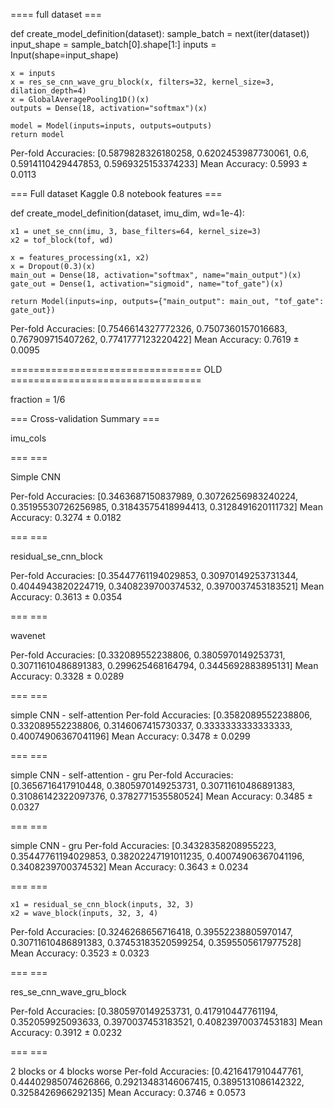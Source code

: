 ==== full dataset ===

def create_model_definition(dataset):
    sample_batch = next(iter(dataset))
    input_shape = sample_batch[0].shape[1:]
    inputs = Input(shape=input_shape)

    x = inputs
    x = res_se_cnn_wave_gru_block(x, filters=32, kernel_size=3, dilation_depth=4)
    x = GlobalAveragePooling1D()(x)
    outputs = Dense(18, activation="softmax")(x)

    model = Model(inputs=inputs, outputs=outputs)
    return model 

Per-fold Accuracies: [0.5879828326180258, 0.6202453987730061, 0.6, 0.5914110429447853, 0.5969325153374233]
Mean Accuracy: 0.5993 ± 0.0113

=== Full dataset Kaggle 0.8 notebook features ===

def create_model_definition(dataset, imu_dim, wd=1e-4):

    x1 = unet_se_cnn(imu, 3, base_filters=64, kernel_size=3)
    x2 = tof_block(tof, wd)

    x = features_processing(x1, x2)
    x = Dropout(0.3)(x) 
    main_out = Dense(18, activation="softmax", name="main_output")(x)
    gate_out = Dense(1, activation="sigmoid", name="tof_gate")(x)
    
    return Model(inputs=inp, outputs={"main_output": main_out, "tof_gate": gate_out})


Per-fold Accuracies: [0.7546614327772326, 0.7507360157016683, 0.767909715407262, 0.7741777123220422]
Mean Accuracy: 0.7619 ± 0.0095



















================================= OLD =================================

fraction = 1/6

=== Cross-validation Summary ===

imu_cols

=== ===

Simple CNN

Per-fold Accuracies: [0.3463687150837989, 0.30726256983240224, 0.35195530726256985, 0.31843575418994413, 0.3128491620111732]
Mean Accuracy: 0.3274 ± 0.0182

===  ===

residual_se_cnn_block

Per-fold Accuracies: [0.35447761194029853, 0.30970149253731344, 0.4044943820224719, 0.3408239700374532, 0.3970037453183521]
Mean Accuracy: 0.3613 ± 0.0354

=== ===

wavenet

Per-fold Accuracies: [0.332089552238806, 0.3805970149253731, 0.30711610486891383, 0.299625468164794, 0.3445692883895131]
Mean Accuracy: 0.3328 ± 0.0289

=== ===

simple CNN - self-attention
Per-fold Accuracies: [0.3582089552238806, 0.332089552238806, 0.3146067415730337, 0.3333333333333333, 0.40074906367041196]
Mean Accuracy: 0.3478 ± 0.0299

=== ===

simple CNN - self-attention - gru
Per-fold Accuracies: [0.3656716417910448, 0.3805970149253731, 0.30711610486891383, 0.31086142322097376, 0.3782771535580524]
Mean Accuracy: 0.3485 ± 0.0327

=== ===

simple CNN - gru
Per-fold Accuracies: [0.34328358208955223, 0.35447761194029853, 0.38202247191011235, 0.40074906367041196, 0.3408239700374532]
Mean Accuracy: 0.3643 ± 0.0234

=== ===

    x1 = residual_se_cnn_block(inputs, 32, 3)
    x2 = wave_block(inputs, 32, 3, 4)

Per-fold Accuracies: [0.3246268656716418, 0.39552238805970147, 0.30711610486891383, 0.37453183520599254, 0.3595505617977528]
Mean Accuracy: 0.3523 ± 0.0323

=== ===

res_se_cnn_wave_gru_block

Per-fold Accuracies: [0.3805970149253731, 0.417910447761194, 0.352059925093633, 0.3970037453183521, 0.40823970037453183]
Mean Accuracy: 0.3912 ± 0.0232

=== ===

2 blocks or 4 blocks worse
Per-fold Accuracies: [0.4216417910447761, 0.44402985074626866, 0.29213483146067415, 0.3895131086142322, 0.3258426966292135]
Mean Accuracy: 0.3746 ± 0.0573